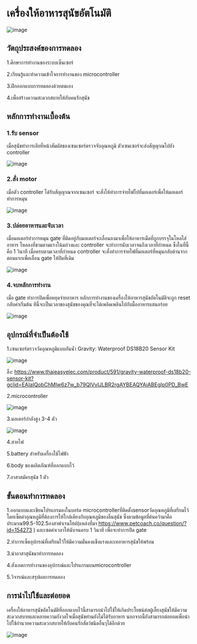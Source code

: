 # เครื่องให้อาหารสุนัขอัตโนมัติ

![image](https://user-images.githubusercontent.com/98943546/153739129-96c6436b-cc37-4895-a3ef-d7682faf6c88.png)


## วัตถุประสงค์ของการทดลอง

1.ศึกษาการทำงานของระบบเซ็นเซอร์

2.เรียนรู้และทำความเข้าใจการทำงานของ microcontroller

3.ฝึกออกแบบการทดลองด้วยตนเอง

4.เพื่อสร้างความสะดวกสบายให้กับคนรักสุนัข

## หลักการทำงานเบื้องต้น

### 1.รับ sensor 
เมื่อสุนัขทำการเลียที่หน้าสัมผัสของเซนเซอร์ตรวจจับอุณหภูมิ ตัวเซนเซอร์จะส่งสัญญาณไปยัง controller

![image](https://user-images.githubusercontent.com/98943546/153739173-06e4b418-523b-4ace-9738-6de2f2a485a5.png)

### 2.สั่ง motor
เมื่อตัว controller ได้รับสัญญาณจากเซนเซอร์ จะสั่งให้ทำการจ่ายไฟไปที่มอเตอร์เพื่อให้มอเตอร์ทำการหมุน

![image](https://user-images.githubusercontent.com/98943546/153739388-fa3abf7d-3542-4c0d-aa57-6260cf23d4e5.png)

### 3.ปล่อยอาหารและจับเวลา
เมื่อมอเตอร์ทำการหมุน gate ที่ติดอยู่กับมอเตอร์จะเลื่อนลงมาเพื่อให้อาหารเม็ดที่ถูกบรรจุในโหลใส่อาหาร ไหลลงที่ชามตามแรงโน้มถ่วงและ controller จะทำการนับเวลาจนถึงเวลาที่กำหนด ซึ่งในที่นี้คือ 1 วินาที เมื่อครบตามเวลาที่กำหนด controller จะสั่งทำการจ่ายไฟที่มอเตอร์ที่หมุนกลับด้านจากตอนแรกเพื่อเลื่อน gate ให้ปิดที่เดิม

![image](https://user-images.githubusercontent.com/98943546/153739511-658523e8-a54c-4248-94fa-e999aa67bc81.png)

### 4.จบหลักการทำงาน
เมื่อ gate ทำการปิดเพื่อหยุดจ่ายอาหาร หลักการทำงานของเครื่องให้อาหารสุนัขอัตโนมัติจะถูก reset กลับค่าเริ่มต้น ทีนี้จะเป็นเวลาของสุนัขของคุณที่จะได้เพลิดเพลินไปกับมื้ออาหารแสนอร่อย

![image](https://user-images.githubusercontent.com/98943546/153739629-985267e5-1de2-4027-818c-69ef3393fc28.png)




## อุปกรณ์ที่จำเป็นต้องใช้

1.เซนเซอร์ตรวจวัดอุณหภูมิแบบกันน้ำ Gravity: Waterproof DS18B20 Sensor Kit

![image](https://user-images.githubusercontent.com/98943546/153739823-594c3788-96ae-4a48-bea4-95b83c0c7182.png)

ลิ้ง: https://www.thaieasyelec.com/product/591/gravity-waterproof-ds18b20-sensor-kit?gclid=EAIaIQobChMIw6z7w_b79QIVvIJLBR2rgAYBEAQYAiABEgIp0PD_BwE

2.microcontroller

![image](https://user-images.githubusercontent.com/98943546/153741263-be5c7d38-51b7-4eab-8712-2c5e8079963d.png)

3.มอเตอร์กำลังสูง 3-4 ตัว

![image](https://user-images.githubusercontent.com/98943546/153741331-3a015f87-8226-4e60-8dae-67dec11ca777.png)

4.สายไฟ

5.battery สำหรับเครื่องใช้ไฟฟ้า

6.body ของผลิตภัณฑ์ที่ออกแบบไว้

7.อาสาสมัครสุนัข 1 ตัว

## ขั้นตอนทำการทดลอง

1.ออกแบบและเขียนโปรแกรมลงในบอร์ด microcontrollerที่ติดตั้งsensorวัดอุณหภูมิที่เตรียมไว้ โดยเซ็ตค่าอุณหภูมิที่ต้องการให้ใกล้เคียงกับอุณหภูมิของลิ้นสุนัข ซึ่งตามข้อมูลที่ค้นคว้ามาคือประมาณ99.5-102.5องสาฟาเรนไฮต์(แหล่งที่มา https://www.petcoach.co/question/?id=154273 ) และเซตค่าเวลาให้นับจนครบ 1 วินาที เพื่อจะทำการปิด gate 

2.ทำการเซ็ตอุปกรณ์ที่เตรียมใว้ให้มีความมั่นคงแข็งแรงและเทอาหารสุนัขให้พร้อม

3.นำอาสาสุนัขมาทำการทดลอง

4.สังเกตการทำงานของอุปกรณ์และโปรแกรมบนmicrocontroller

5.วิจารณ์และสรุปผลการทดลอง

## การนำไปใช้และต่อยอด

เครื่องให้อาหารสุนัขอัตโนมัติที่ออกแบบไว้นี้สามารถนำไปใช้ให้เกิดประโยชน์ต่อผู้เลี้ยงสุนัขให้มีความสะดวกสบายและคลายความกังวลใจเมื่อสุนัขท่านยังไม่ได้รับอาหาร นอกจากนี้ยังสามารถต่อยอดเพื่อนำไปใช้อำนวยความสะดวกสบายให้กับคนรักสัตว์ชนิดอื่นๆได้อีกด้วย

![image](https://user-images.githubusercontent.com/98943546/153741172-0e8baee4-34af-4b2d-b054-79b5c855369b.png)

